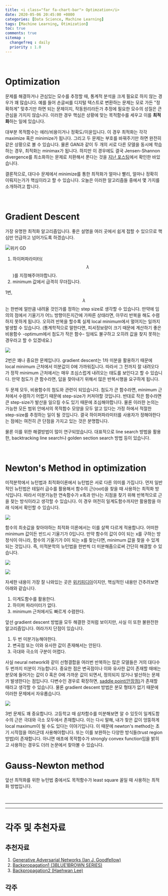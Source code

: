 ```yaml
---
title: <i class="far fa-chart-bar"> Optimzation</i>
date: 2020-05-06 20:45:00 +0800
categories: [Data Science, Machine Learning]
tags: [Machine Learning, Otimization]
toc: true
comments: true
sitemap :
  changefreq : daily
  priority : 1.0
---
```


<br>

# Optimization

문제를 해결하거나 관심있는 모수를 추정할 때, 통계적 분석을 크게 필요로 하지 않는 경우가 꽤 많습니다. 예를 들어 손글씨를 디지털 텍스트로 변환하는 문제는 모로 가든 "정확하게" 맞추기만 하면 되는 문제이지, 작동원리라든가 추정에 필요한 모수의 성질은 큰 관심을 가지지 않습니다. 이러한 경우 핵심은 상황에 맞는 목적함수를 세우고 이를 <b>최적화</b>하는 일에 있습니다.

대부분 목적함수는 에러/비용이거나 정확도/이윤입니다. 이 경우 최적화는 각각 maximize 혹은 minimize가 됩니다. 그리고 두 문제는 부호를 바꿔주기만 하면 완전히 같은 상황으로 볼 수 있습니다. 물론 GAN과 같이 두 개의 서로 다른 모델을 동시에 학습하는 경우, 최적화는 minimax가 됩니다. 하지만 이 경우에도 결국 Jensen-Shannon divergence를 최소화하는 문제로 치환해서 푼다는 것을 [지난 포스팅](https://haehwan.github.io/posts/DS-GAN/)에서 확인한 바있습니다.

결론적으로, 대다수 문제에서 minimize를 통한 최적화가 얼마나 빨리, 얼마나 정확히 이뤄지는가가 핵심이라고 할 수 있습니다. 오늘은 이러한 알고리즘들 중에서 몇 가지를 소개하려고 합니다.

<br>

# Gradient Descent

가장 유명한 최적화 알고리즘입니다. 좋은 설명을 여러 곳에서 쉽게 접할 수 있으므로 핵심만 언급하고 넘어가도록 하겠습니다.

![위키 GD](https://wikimedia.org/api/rest_v1/media/math/render/svg/26a319f33db70a80f8c5373f4348a198a202056c)

1. 하이퍼파라미터($$\lambda$$)를 지정해주어야합니다.
2. minimum 값에서 급격히 무뎌집니다.

1번, $$\lambda$$는 한번에 얼만큼 내려올 것인가를 정하는 step size로 생각할 수 있습니다. 만약에 임의의 점에서 기울기가 어느 방향이든지간에 가파른 상태라면, 아무리 반복을 해도 수렴하지 못하게 됩니다. 오히려 반복을 할수록 실제 local minimum에서 멀어지는 일까지 발생할 수 있습니다. (통계학적으로 말한다면, 피셔정보량이 크기 때문에 계산하기 좋은 비용함수 -optimum에서 첨도가 작은 함수- 임에도 불구하고 오히려 값을 찾지 못하는 경우라고 할 수 있겠네요.)

![](https://www.jeremyjordan.me/content/images/2018/02/Screen-Shot-2018-02-24-at-11.47.09-AM.png)

2번은 꽤나 중요한 문제입니다. gradient descent는 1차 미분을 활용하기 때문에 local minimum 근처에서 미분값이 0에 가까워집니다. 따라서 그 전까지 잘 내려오다가 정작 minimum 근처에서는 매우 조심스럽게 내려오는 태도를 보인다고 할 수 있습니다. 만약 첨도가 큰 함수라면, 답을 찾아내기 위해서 많은 반복시행을 요구하게 됩니다.

두 문제 모두, 비용함수의 첨도와 관련이 되있습니다. 첨도가 큰 함수라면, minimum 근처에서 수렴하기 어렵기 때문에 step-size가 커져야할 것입니다. 반대로 작은 함수라면 큰 step-size가 발산을 일으킬 수도 있기 때문에 조심해야합니다. 물론 이러한 논의는 가능한 모든 범위 안에서의 목적함수 모양을 모두 알고 있다는 가정 하에서 적절한 step-size를 추정하는 일이 될 것입니다. 결국 하이퍼파라미터를 사용자가 정해야한다는 점에는 여전히 큰 단점을 가지고 있는 것은 분명합니다.

물론 이를 위한 해결방법이 많이 연구되었습니다. 대표적으로 line search 방법을 활용한, backtracking line search나 golden section search 방법 등이 있습니다.

<br>

# Newton's Method in optimization

미적분학에서 뉴턴법과 최적화이론에서 뉴턴법은 서로 다른 의미를 가집니다. 먼저 일반적인 뉴턴법은 테일러 급수를 활용해서 함수의 근(root)을 찾을 때 사용하는 최적화 방식입니다. 따라서 미분가능한 연속함수가 x축과 만나는 지점을 찾기 위해 반복적으로 근을 찾는 방식이라고 생각할 수 있습니다. 이 경우 여전히 일계도함수까지만 활용함을 아래 식에서 확인할 수 있습니다.

![](https://upload.wikimedia.org/wikipedia/commons/b/b9/Newtons_method_x2.png)

함수의 최솟값을 찾아야하는 최적화 이론에서는 이를 살짝 다르게 적용합니다. 어떠한 minimum 값이든 반드시 기울기가 0입니다. 만약 함수의 값이 0이 되는 x를 구하는 방정식이 아니라, 함수의 기울기가 0이 되는 x를 찾는다면, minimum 값을 찾을 수 있게되는 것입니다. 즉, 미적분학의 뉴턴법을 한번씩 더 미분해줌으로써 간단히 해결할 수 있습니다. 

![](https://wikimedia.org/api/rest_v1/media/math/render/svg/90e32b708ca17d5659fdc482fe3c9f88996361ba)

![](https://www.researchgate.net/profile/Martin_Siggel/publication/263553090/figure/fig2/AS:669437170552833@1536617667054/Illustration-of-Newtons-method-in-optimization-Figure-a-compares-the-convergence-of.png)

자세한 내용이 가장 잘 나와있는 곳은 [위키피디아](https://en.wikipedia.org/wiki/Newton%27s_method_in_optimization)이지만, 핵심적인 내용만 간추려보면 아래와 같습니다.

1. 이계도함수를 활용한다.
2. 하이퍼 파라미터가 없다.
3. minimum 근처에서도 빠르게 수렴한다. 

앞선 gradient descent 방법을 모두 해결한 것처럼 보이지만, 사실 이 또한 불완전한 알고리즘입니다. 여라가지 단점이 있습니다.

1. 두 번 미분가능해야한다.
2. 변곡점 또는 이와 유사한 값이 존재해서는 안된다.
3. 극대와 극소의 구분이 어렵다.

사실 neural network와 같이 선형결합을 여러번 반복하는 많은 모델들은 거의 대다수 두 번까지 미분이 가능합니다. 중요한 점은 변곡점이나 이와 유사한 값이 존재할 때에는 분모에 들어가는 값이 0 혹은 0에 가까운 값이 되면서, 정의되지 않거나 발산하는 문제가 발생한다는 점입니다. 다변수인 경우로 확장하면, [saddle point(안장점)](https://en.wikipedia.org/wiki/Saddle_point)가 존재할 때라고 생각할 수 있습니다. 물론 gradient descent 방법은 분모 형태가 없기 때문에 이러한 문제에서 자유롭습니다. 

![](https://www.researchgate.net/profile/Razvan_Pascanu/publication/263011979/figure/fig1/AS:614085020352522@1523420686891/Behaviors-of-different-optimization-methods-near-a-saddle-point-for-a-classical-saddle.png)

3번 문제도 꽤 중요합니다. 고등학교 때 삼차함수를 미분해보면 알 수 있듯이 일계도함수의 근은 극대와 극소 모두에서 존재합니다. 이는 다시 말해, 내가 찾은 값이 엉뚱하게 local maximum이 될 수도 있다는 이야기입니다. 이 때문에 newton's method는 초기 시작점을 여러군데 사용해야합니다. 또는 이를 보완하는 다양한 방식들(trust region 방법)이 존재합니다. 아니면 애초에 목적함수가 strongly convex function임을 밝히고 사용하는 경우도 더러 논문에서 찾아볼 수 있습니다. 

# Gauss-Newton method
앞선 최적화를 위한 뉴턴법 중에서도 목적함수가 least square 꼴일 때 사용하는 최적화 방법입니다. 



<br>  

***
***
# 각주 및 추천자료

## 추천자료 
1. [Generative Adversarial Networks (Ian J. Goodfellow)](https://arxiv.org/abs/1406.2661)  
2. [Backpropagation1 (3BLUE1BROWN SERIES)](https://www.youtube.com/watch?v=tIeHLnjs5U8)
3. [Backpropagation2 (Haehwan Lee)](https://haehwan.github.io/assets/data/posts/[DL]backpropagation.html)


## 각주


<script src="https://cdn.mathjax.org/mathjax/latest/MathJax.js?config=TeX-AMS-MML_HTMLorMML" type="text/javascript"></script>
